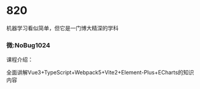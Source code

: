 # 820
机器学习看似简单，但它是一门博大精深的学科
### 微:NoBug1024 


课程介绍：

全面讲解Vue3+TypeScript+Webpack5+Vite2+Element-Plus+ECharts的知识内容
